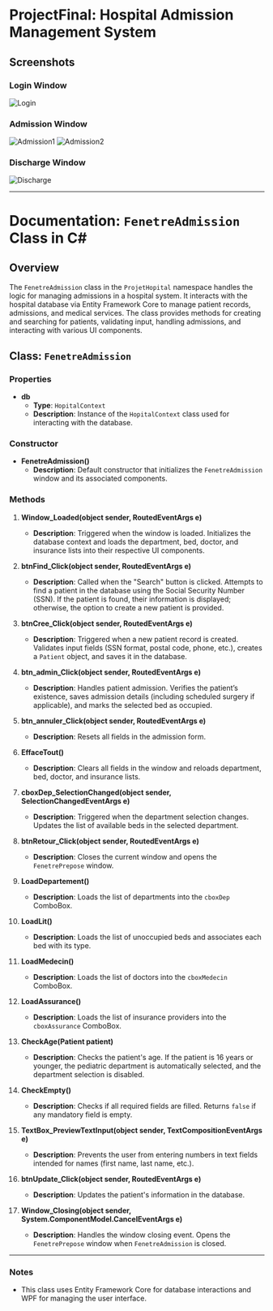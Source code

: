 # ProjectFinal: Hospital Admission Management System

## Screenshots

### Login Window
![Login](https://github.com/user-attachments/assets/bf5221fe-f7e5-4e56-ab7d-c9a17454efdb)

### Admission Window
![Admission1](https://github.com/user-attachments/assets/d13e5889-b940-4436-a3ad-ce1d8ab4df10)
![Admission2](https://github.com/user-attachments/assets/c8297771-89d6-41c3-811d-044ab10cfc6e)

### Discharge Window
![Discharge](https://github.com/user-attachments/assets/1b35b3fe-077b-4681-9b45-ee7f29a62170)

---

# Documentation: `FenetreAdmission` Class in C#

## Overview
The `FenetreAdmission` class in the `ProjetHopital` namespace handles the logic for managing admissions in a hospital system. It interacts with the hospital database via Entity Framework Core to manage patient records, admissions, and medical services. The class provides methods for creating and searching for patients, validating input, handling admissions, and interacting with various UI components.

## Class: `FenetreAdmission`

### Properties
- **db**  
  - **Type**: `HopitalContext`  
  - **Description**: Instance of the `HopitalContext` class used for interacting with the database.

### Constructor
- **FenetreAdmission()**  
  - **Description**: Default constructor that initializes the `FenetreAdmission` window and its associated components.

### Methods
1. **Window_Loaded(object sender, RoutedEventArgs e)**  
   - **Description**: Triggered when the window is loaded. Initializes the database context and loads the department, bed, doctor, and insurance lists into their respective UI components.

2. **btnFind_Click(object sender, RoutedEventArgs e)**  
   - **Description**: Called when the "Search" button is clicked. Attempts to find a patient in the database using the Social Security Number (SSN). If the patient is found, their information is displayed; otherwise, the option to create a new patient is provided.

3. **btnCree_Click(object sender, RoutedEventArgs e)**  
   - **Description**: Triggered when a new patient record is created. Validates input fields (SSN format, postal code, phone, etc.), creates a `Patient` object, and saves it in the database.

4. **btn_admin_Click(object sender, RoutedEventArgs e)**  
   - **Description**: Handles patient admission. Verifies the patient’s existence, saves admission details (including scheduled surgery if applicable), and marks the selected bed as occupied.

5. **btn_annuler_Click(object sender, RoutedEventArgs e)**  
   - **Description**: Resets all fields in the admission form.

6. **EffaceTout()**  
   - **Description**: Clears all fields in the window and reloads department, bed, doctor, and insurance lists.

7. **cboxDep_SelectionChanged(object sender, SelectionChangedEventArgs e)**  
   - **Description**: Triggered when the department selection changes. Updates the list of available beds in the selected department.

8. **btnRetour_Click(object sender, RoutedEventArgs e)**  
   - **Description**: Closes the current window and opens the `FenetrePrepose` window.

9. **LoadDepartement()**  
   - **Description**: Loads the list of departments into the `cboxDep` ComboBox.

10. **LoadLit()**  
    - **Description**: Loads the list of unoccupied beds and associates each bed with its type.

11. **LoadMedecin()**  
    - **Description**: Loads the list of doctors into the `cboxMedecin` ComboBox.

12. **LoadAssurance()**  
    - **Description**: Loads the list of insurance providers into the `cboxAssurance` ComboBox.

13. **CheckAge(Patient patient)**  
    - **Description**: Checks the patient's age. If the patient is 16 years or younger, the pediatric department is automatically selected, and the department selection is disabled.

14. **CheckEmpty()**  
    - **Description**: Checks if all required fields are filled. Returns `false` if any mandatory field is empty.

15. **TextBox_PreviewTextInput(object sender, TextCompositionEventArgs e)**  
    - **Description**: Prevents the user from entering numbers in text fields intended for names (first name, last name, etc.).

16. **btnUpdate_Click(object sender, RoutedEventArgs e)**  
    - **Description**: Updates the patient's information in the database.

17. **Window_Closing(object sender, System.ComponentModel.CancelEventArgs e)**  
    - **Description**: Handles the window closing event. Opens the `FenetrePrepose` window when `FenetreAdmission` is closed.

---

### Notes
- This class uses Entity Framework Core for database interactions and WPF for managing the user interface.


